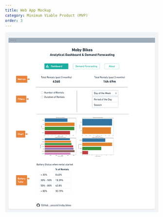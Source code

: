 ```yaml
---
title: Web App Mockup
category: Minimum Viable Product (MVP)
order: 3
---
```


![Streamlit Web App](https://github.com/pessini/moby-bikes/blob/0ac9ebcf8d70e38494175b8eaef9ced2ad1685c3/docs/images/Dashboard-Mockup.png?raw=true)
